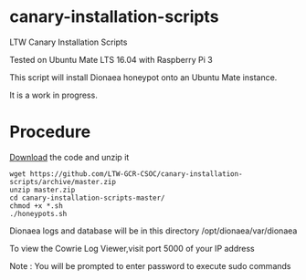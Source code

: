 # canary-installation-scripts
LTW Canary Installation Scripts

Tested on Ubuntu Mate LTS 16.04 with Raspberry Pi 3

This script will install Dionaea honeypot onto an Ubuntu Mate instance.

It is a work in progress.

# Procedure #
[Download](https://github.com/LTW-GCR-CSOC/canary-installation-scripts/archive/master.zip) the code and unzip it 
```
wget https://github.com/LTW-GCR-CSOC/canary-installation-scripts/archive/master.zip   
unzip master.zip  
cd canary-installation-scripts-master/
chmod +x *.sh
./honeypots.sh
```
      
Dionaea logs and database will be in this directory /opt/dionaea/var/dionaea
      
To view the Cowrie Log Viewer,visit port 5000 of your IP address

Note : You will be prompted to enter password to execute sudo commands

